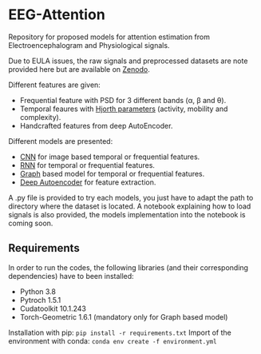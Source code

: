 # EEG-Attention

Repository for proposed models for attention estimation from Electroencephalogram and Physiological signals.

Due to EULA issues, the raw signals and preprocessed datasets are note provided here but are available on [Zenodo](https://zenodo.org/). 

Different features are given:
* Frequential feature with PSD for 3 different bands (α, β and θ).
* Temporal feaures with [Hjorth parameters](https://en.wikipedia.org/wiki/Hjorth_parameters) (activity, mobility and complexity).
* Handcrafted features from deep AutoEncoder.

Different models are presented:
* [CNN](SimpleCNN.py) for image based temporal or frequential features.
* [RNN](SimpleRNN.py) for temporal or frequential features.
* [Graph](GraphNetwork.py) based model for temporal or frequential features.
* [Deep Autoencoder](AutoEncoder.py) for feature extraction.

A .py file is provided to try each models, you just have to adapt the path to directory where the dataset is located. A notebook explaining how to load signals is also provided, the models implementation into the notebook is coming soon.

## Requirements

In order to run the codes, the following libraries (and their corresponding dependencies) have to been installed:

- Python     3.8
- Pytroch     1.5.1
- Cudatoolkit     10.1.243
- Torch-Geometric 1.6.1 (mandatory only for Graph based model) 

Installation with pip: `pip install -r requirements.txt`
Import of the environment with conda: `conda env create -f environment.yml`
